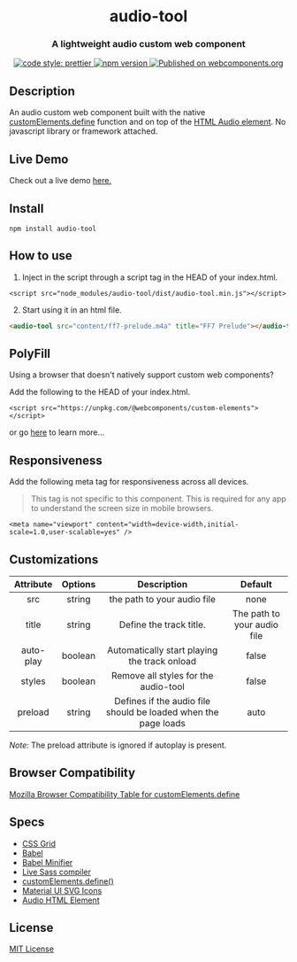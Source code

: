 <h1 align="center">audio-tool</h1>

<h3 align="center">A lightweight audio custom web component</h3>

<p align="center">
    <a href="https://prettier.io">
        <img alt="code style: prettier" src="https://img.shields.io/badge/code_style-prettier-ff69b4.svg?style=flat-square">
    </a>
    <a href="https://www.npmjs.com/package/audio-tool">
        <img alt="npm version" src="https://img.shields.io/npm/v/audio-tool.svg?style=flat-square">
    </a>
    <a href="https://www.webcomponents.org/element/kevinlogan/audio-tool">
        <img alt="Published on webcomponents.org" src="https://img.shields.io/badge/webcomponents.org-published-blue.svg">
    </a>
</p>

## Description

An audio custom web component built with the native [customElements.define](https://developer.mozilla.org/en-US/docs/Web/API/CustomElementRegistry/define) function and on top of the [HTML Audio element](https://developer.mozilla.org/en-US/docs/Web/HTML/Element/audio). No javascript library or framework attached.

## Live Demo

Check out a live demo [here.](http://www.kevinmlogan.com/audio-tool/)

## Install

```
npm install audio-tool
```

## How to use

1. Inject in the script through a script tag in the HEAD of your index.html.

```
<script src="node_modules/audio-tool/dist/audio-tool.min.js"></script>
```

2. Start using it in an html file.

<!--
```html
<custom-element-demo>
  <template>
    <script src="https://unpkg.com/@webcomponents/custom-elements"></script>
    <script src="dist/audio-tool.min.js"></script>
  </template>
</custom-element-demo>
```
-->

```html
<audio-tool src="content/ff7-prelude.m4a" title="FF7 Prelude"></audio-tool>
```

## PolyFill

Using a browser that doesn't natively support custom web components?

Add the following to the HEAD of your index.html.

```
<script src="https://unpkg.com/@webcomponents/custom-elements"></script>
```

or go [here](https://github.com/webcomponents/custom-elements) to learn more...

## Responsiveness

Add the following meta tag for responsiveness across all devices.

> This tag is not specific to this component. This is required for any app to understand the screen size in mobile browsers.

```
<meta name="viewport" content="width=device-width,initial-scale=1.0,user-scalable=yes" />
```

## Customizations

| Attribute | Options |                          Description                           |           Default           |
| :-------: | :-----: | :------------------------------------------------------------: | :-------------------------: |
|    src    | string  |                  the path to your audio file                   |            none             |
|   title   | string  |                    Define the track title.                     | The path to your audio file |
| auto-play | boolean |          Automatically start playing the track onload          |            false            |
|  styles   | boolean |              Remove all styles for the audio-tool              |            false            |
|  preload  | string  | Defines if the audio file should be loaded when the page loads |            auto             |

_Note:_ The preload attribute is ignored if autoplay is present.

## Browser Compatibility

[Mozilla Browser Compatibility Table for customElements.define](https://developer.mozilla.org/en-US/docs/Web/API/CustomElementRegistry/define#Browser_compatibility)

## Specs

- [CSS Grid](https://css-tricks.com/snippets/css/complete-guide-grid/)
- [Babel](https://babeljs.io/)
- [Babel Minifier](https://github.com/babel/minify#readme)
- [Live Sass compiler](https://marketplace.visualstudio.com/items?itemName=ritwickdey.live-sass)
- [customElements.define()](https://developer.mozilla.org/en-US/docs/Web/API/CustomElementRegistry/define)
- [Material UI SVG Icons](https://www.materialui.co/icons)
- [Audio HTML Element](https://developer.mozilla.org/en-US/docs/Web/HTML/Element/audio)

## License

[MIT License](https://github.com/kevinlogan94/audio-tool/blob/master/README.md)
